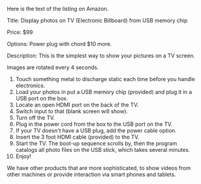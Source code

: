 Here is the text of the listing on Amazon.

Title: Display photos on TV (Electronic Billboard) from USB memory chip

Price: $99

Options: Power plug with chord $10 more. 

Description: 
This is the simplest way to show your pictures on a TV screen.

Images are rotated every 4 seconds.

1. Touch something metal to discharge static each time before you handle electronics.
2. Load your photos in put a USB memory chip (provided) and plug it in a USB port on the box.
3. Locate an open HDMI port on the back of the TV.
4. Switch input to that (blank screen will show).
5. Turn off the TV.
6. Plug in the power cord from the box to the USB port on the TV.
7. If your TV doesn't have a USB plug, add the power cable option.
8. Insert the 3 foot HDMI cable (provided) to the TV.
9. Start the TV. The boot-up sequence scrolls by, then the program catalogs all photo files on the USB stick, which takes several minutes.
10. Enjoy!

We have other products that are more sophisticated, to show videos from other machines
or provide interaction via smart phones and tablets.
